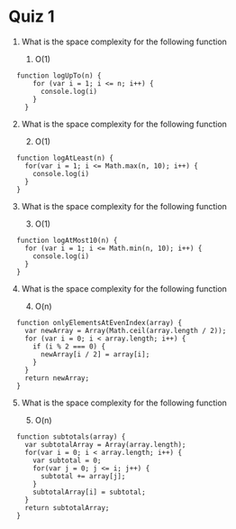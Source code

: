 # Quiz 1

1. What is the space complexity for the following function

   1. O(1)

```
  function logUpTo(n) {
      for (var i = 1; i <= n; i++) {
        console.log(i)
      }
    }
```

2. What is the space complexity for the following function

   2. O(1)

```
  function logAtLeast(n) {
    for(var i = 1; i <= Math.max(n, 10); i++) {
      console.log(i)
    }
  }
```

3. What is the space complexity for the following function

   3. O(1)

```
  function logAtMost10(n) {
    for (var i = 1; i <= Math.min(n, 10); i++) {
      console.log(i)
    }
  }
```

4. What is the space complexity for the following function

   4. O(n)

```
  function onlyElementsAtEvenIndex(array) {
    var newArray = Array(Math.ceil(array.length / 2));
    for (var i = 0; i < array.length; i++) {
      if (i % 2 === 0) {
        newArray[i / 2] = array[i];
      }
    }
    return newArray;
  }
```

5. What is the space complexity for the following function

   5. O(n)

```
  function subtotals(array) {
    var subtotalArray = Array(array.length);
    for(var i = 0; i < array.length; i++) {
      var subtotal = 0;
      for(var j = 0; j <= i; j++) {
        subtotal += array[j];
      }
      subtotalArray[i] = subtotal;
    }
    return subtotalArray;
  }
```
